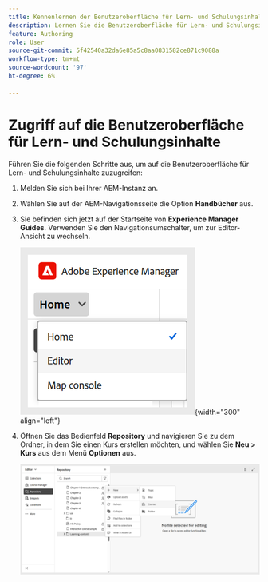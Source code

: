 ```yaml
---
title: Kennenlernen der Benutzeroberfläche für Lern- und Schulungsinhalte
description: Lernen Sie die Benutzeroberfläche für Lern- und Schulungsinhalte in Adobe Experience Manager Guides kennen.
feature: Authoring
role: User
source-git-commit: 5f42540a32da6e85a5c8aa0831582ce871c9088a
workflow-type: tm+mt
source-wordcount: '97'
ht-degree: 6%

---
```


# Zugriff auf die Benutzeroberfläche für Lern- und Schulungsinhalte

Führen Sie die folgenden Schritte aus, um auf die Benutzeroberfläche für Lern- und Schulungsinhalte zuzugreifen:

1. Melden Sie sich bei Ihrer AEM-Instanz an. 
2. Wählen Sie auf der AEM-Navigationsseite die Option **Handbücher** aus.
3. Sie befinden sich jetzt auf der Startseite von **Experience Manager Guides**. Verwenden Sie den Navigationsumschalter, um zur Editor-Ansicht zu wechseln.

   ![](assets/aem-navigation-switcher.png){width="300" align="left"}

4. Öffnen Sie das Bedienfeld **Repository** und navigieren Sie zu dem Ordner, in dem Sie einen Kurs erstellen möchten, und wählen Sie **Neu > Kurs** aus dem Menü **Optionen** aus.

   ![](assets/create-new-course.png)








